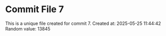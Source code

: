 # Commit File 7

This is a unique file created for commit 7.
Created at: 2025-05-25 11:44:42
Random value: 13845
